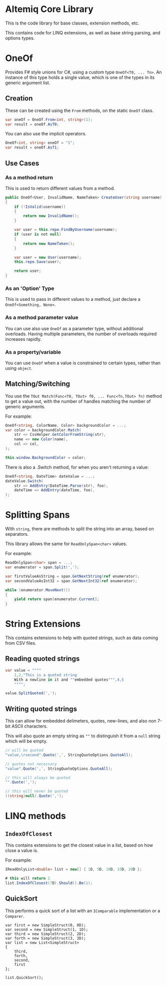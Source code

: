 # Altemiq Core Library

This is the code library for base classes, extension methods, etc.

This contains code for LINQ extensions, as well as base string parsing, and options types.

# OneOf

Provides F# style unions for C#, using a custom type `OneOf<T0, ... Tn>`.
An instance of this type holds a single value, which is one of the types in its generic argument list.

## Creation

These can be created using the `From` methods, on the static `OneOf` class.

``` csharp
var oneOf = OneOf.From<int, string>(1);
var result = oneOf.AsT0;
```

You can also use the implicit operators.

``` csharp
OneOf<int, string> oneOf = "1";
var result = oneOf.AsT1;
```

## Use Cases

### As a method return

This is used to return different values from a method.

``` csharp
public OneOf<User, InvalidName, NameTaken> CreateUser(string username)
{
    if (!IsValid(username))
    {
        return new InvalidName();
    }

    var user = this.repo.FindByUsername(username);
    if (user is not null)
    {
        return new NameTaken();
    }

    var user = new User(username);
    this.repo.Save(user);

    return user;
}
```

### As an 'Option' Type

This is used to pass in different values to a method, just declare a `OneOf<Something, None>`.

### As a method parameter value

You can use also use `OneOf` as a parameter type, without additional overloads. Having multiple parameters, the number of overloads required increases rapidly.

### As a property/variable

You can use `OneOf` when a value is constrained to certain types, rather than using `object`.

## Matching/Switching

You use the `TOut Match(Func<T0, TOut> f0, ... Func<Tn,TOut> fn)` method to get a value out, with the number of handles matching the number of generic arguments.

For example:

``` csharp
OneOf<string, ColorName, Color> backgroundColor = ...;
var color = backgroundColor.Match(
    str => CssHelper.GetColorFromString(str),
    name => new Color(name),
    col => col,
);

this.window.BackgroundColor = color;
```

There is also a .Switch method, for when you aren't returning a value:

``` csharp
OneOf<string, DateTime> dateValue = ...;
dateValue.Switch(
    str => AddEntry(DateTime.Parse(str), foo),
    dateTime => AddEntry(dateTime, foo),
);
```

# Splitting Spans

With `string`, there are methods to split the string into an array, based on separators.

This library allows the same for `ReadOnlySpan<char>` values.

For example:

``` csharp
ReadOnlySpan<char> span = ...;
var enumerator = span.Split(',');

var firstValueAsString = span.GetNextString(ref enumerator);
var secondValueAsInt32 = span.GetNextInt32(ref enumerator);

while (enumerator.MoveNext())
{
    yield return span[enumerator.Current];
}
```

# String Extensions

This contains extensions to help with quoted strings, such as data coming from CSV files.

## Reading quoted strings

``` csharp
var value = """"
    1,2,"This is a quoted string
    With a newline in it and ""embedded quotes""",4,5
    """";

value.SplitQuoted(',');
```

## Writing quoted strings

This can allow for embedded delimeters, quotes, new-lines, and also non 7-bit ASCII characters.

This will also quote an empty string as `""` to distinguish it from a `null` string which will be empty.

``` csharp
// will be quoted
"value,\rsecond".Quote(',', StringQuoteOptions.QuoteAll);

// quotes not necessary
"value".Quote(',', StringQuoteOptions.QuoteAll);

// this will always be quoted
"".Quote(',');

// this will never be quoted
((string)null).Quote(',');
```

# LINQ methods

## `IndexOfClosest`
This contains extensions to get the closest value in a list, based on how close a value is.

For example:
``` csharp
IReadOnlyList<double> list = new[] { 1D, 5D, 10D, 15D, 20D };

# this will return 1
list.IndexOfClosest(7D).Should().Be(1);
```

## QuickSort
This performs a quick sort of a list with an `IComparable` implementation or a `Comparer`.

```
var first = new SimpleStruct(0, 0D);
var second = new SimpleStruct(1, 1D);
var third = new SimpleStruct(2, 2D);
var forth = new SimpleStruct(3, 3D);
var list = new List<SimpleStruct>
{
    third,
    forth,
    second,
    first
};

list.QuickSort();
```
